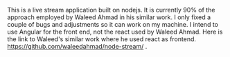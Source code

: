 This is a live stream application built on nodejs. It is currently 90% of the approach employed by Waleed Ahmad in his similar work. I only fixed a couple of bugs and adjustments so it can work on my machine. I intend to use Angular for the front end, not the react used by Waleed Ahmad. Here is the link to Waleed's similar work where he used react as frontend. https://github.com/waleedahmad/node-stream/ . 
